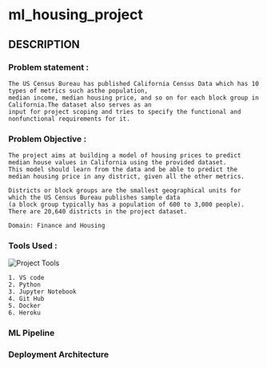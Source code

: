 # ml_housing_project

## DESCRIPTION

### Problem statement :
```
The US Census Bureau has published California Census Data which has 10 types of metrics such asthe population,
median income, median housing price, and so on for each block group in California.The dataset also serves as an
input for project scoping and tries to specify the functional and nonfunctional requirements for it.
```
### Problem Objective :
```
The project aims at building a model of housing prices to predict median house values in California using the provided dataset.
This model should learn from the data and be able to predict the median housing price in any district, given all the other metrics.

Districts or block groups are the smallest geographical units for which the US Census Bureau publishes sample data 
(a block group typically has a population of 600 to 3,000 people). There are 20,640 districts in the project dataset.

Domain: Finance and Housing
```
### Tools Used :
![Project Tools](https://user-images.githubusercontent.com/97723040/198873340-075c9c98-a02a-4d55-91f0-ad584d64c7b7.png)
```
1. VS code
2. Python
3. Jupyter Notebook
4. Git Hub
5. Docker
6. Heroku
```
### ML Pipeline

### Deployment Architecture
